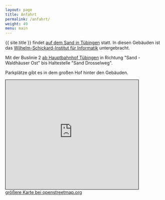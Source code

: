 ```yaml
---
layout: page
title: Anfahrt
permalink: /anfahrt/
weight: 49
menu: main
---
```


{{ site.title }} findet <a href="https://www.openstreetmap.org/way/8044916#map=17/48.53476/9.07111" target="_blank">auf dem Sand in Tübingen</a> statt.
In diesen Gebäuden ist das <a href="http://www.wsi.uni-tuebingen.de" target="_blank">Wilhelm-Schickard-Institut für Informatik</a> untergebracht.

Mit der Buslinie 2 <a href="http://www.swtue.de/abfahrt/?halt=100005" target="_blank">ab Hauptbahnhof Tübingen</a> in Richtung "Sand - Waldhäuser Ost" bis Haltestelle "Sand Drosselweg".

Parkplätze gibt es in dem großen Hof hinter den Gebäuden.

<iframe width="425" height="350" frameborder="0" scrolling="no" marginheight="0" marginwidth="0" src="https://www.openstreetmap.org/export/embed.html?bbox=9.066815972328186%2C48.53276976835809%2C9.075425863265991%2C48.536066169890425&amp;layer=mapnik" style="border: 1px solid black"></iframe><br/><a href="https://www.openstreetmap.org/?mlat=48.53442&amp;mlon=9.07112#map=18/48.53442/9.07112">gr&ouml;&szlig;ere Karte bei openstreetmap.org</a>

<!--
<img src="../images/sandplan2.svg" />
-->

